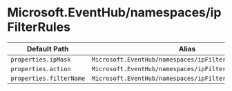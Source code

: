 # Microsoft.EventHub/namespaces/ipFilterRules

| Default Path | Alias |
|---|---|
| `properties.ipMask` | `Microsoft.EventHub/namespaces/ipFilterRules/ipMask` |
| `properties.action` | `Microsoft.EventHub/namespaces/ipFilterRules/action` |
| `properties.filterName` | `Microsoft.EventHub/namespaces/ipFilterRules/filterName` |

